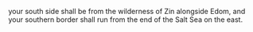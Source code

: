 your south side shall be from the wilderness of Zin alongside Edom, and your southern border shall run from the end of the Salt Sea on the east.

